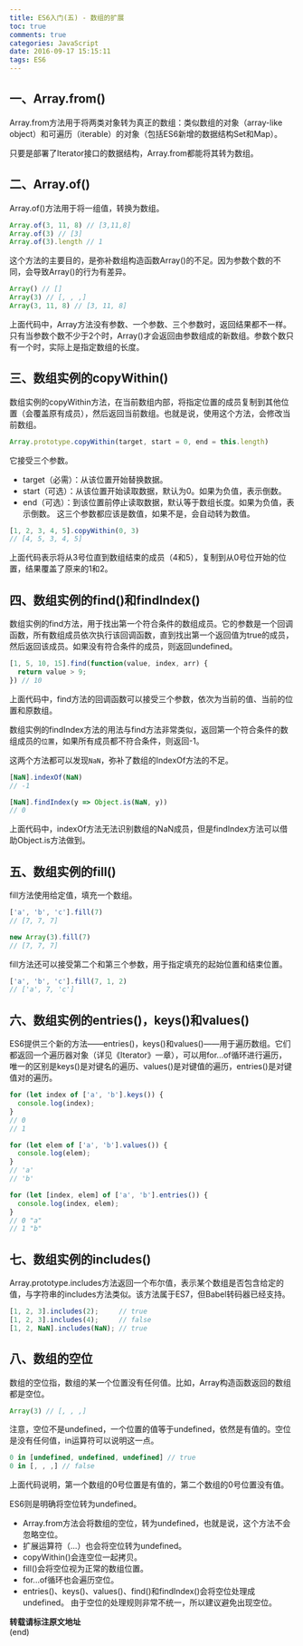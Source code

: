 ```yaml
---
title: ES6入门(五) - 数组的扩展
toc: true
comments: true
categories: JavaScript
date: 2016-09-17 15:15:11
tags: ES6
---
```


## 一、Array.from()
Array.from方法用于将两类对象转为真正的数组：类似数组的对象（array-like object）和可遍历（iterable）的对象（包括ES6新增的数据结构Set和Map）。

只要是部署了Iterator接口的数据结构，Array.from都能将其转为数组。
<!-- more -->
## 二、Array.of()
Array.of()方法用于将一组值，转换为数组。
```js
Array.of(3, 11, 8) // [3,11,8]
Array.of(3) // [3]
Array.of(3).length // 1
```
这个方法的主要目的，是弥补数组构造函数Array()的不足。因为参数个数的不同，会导致Array()的行为有差异。
```js
Array() // []
Array(3) // [, , ,]
Array(3, 11, 8) // [3, 11, 8]
```
上面代码中，Array方法没有参数、一个参数、三个参数时，返回结果都不一样。只有当参数个数不少于2个时，Array()才会返回由参数组成的新数组。参数个数只有一个时，实际上是指定数组的长度。

## 三、数组实例的copyWithin()
数组实例的copyWithin方法，在当前数组内部，将指定位置的成员复制到其他位置（会覆盖原有成员），然后返回当前数组。也就是说，使用这个方法，会修改当前数组。
```js
Array.prototype.copyWithin(target, start = 0, end = this.length)
```
它接受三个参数。

* target（必需）：从该位置开始替换数据。
* start（可选）：从该位置开始读取数据，默认为0。如果为负值，表示倒数。
* end（可选）：到该位置前停止读取数据，默认等于数组长度。如果为负值，表示倒数。
这三个参数都应该是数值，如果不是，会自动转为数值。
```js
[1, 2, 3, 4, 5].copyWithin(0, 3)
// [4, 5, 3, 4, 5]
```
上面代码表示将从3号位直到数组结束的成员（4和5），复制到从0号位开始的位置，结果覆盖了原来的1和2。

## 四、数组实例的find()和findIndex()
数组实例的find方法，用于找出第一个符合条件的数组成员。它的参数是一个回调函数，所有数组成员依次执行该回调函数，直到找出第一个返回值为true的成员，然后返回该成员。如果没有符合条件的成员，则返回undefined。
```js
[1, 5, 10, 15].find(function(value, index, arr) {
  return value > 9;
}) // 10
```
上面代码中，find方法的回调函数可以接受三个参数，依次为当前的值、当前的位置和原数组。

数组实例的findIndex方法的用法与find方法非常类似，返回第一个符合条件的数组成员的`位置`，如果所有成员都不符合条件，则返回-1。

这两个方法都可以发现`NaN`，弥补了数组的IndexOf方法的不足。
```js
[NaN].indexOf(NaN)
// -1

[NaN].findIndex(y => Object.is(NaN, y))
// 0
```
上面代码中，indexOf方法无法识别数组的NaN成员，但是findIndex方法可以借助Object.is方法做到。
## 五、数组实例的fill()
fill方法使用给定值，填充一个数组。
```js
['a', 'b', 'c'].fill(7)
// [7, 7, 7]

new Array(3).fill(7)
// [7, 7, 7]
```

fill方法还可以接受第二个和第三个参数，用于指定填充的起始位置和结束位置。
```js
['a', 'b', 'c'].fill(7, 1, 2)
// ['a', 7, 'c']
```

## 六、数组实例的entries()，keys()和values()
ES6提供三个新的方法——entries()，keys()和values()——用于遍历数组。它们都返回一个遍历器对象（详见《Iterator》一章），可以用for...of循环进行遍历，唯一的区别是keys()是对键名的遍历、values()是对键值的遍历，entries()是对键值对的遍历。
```js
for (let index of ['a', 'b'].keys()) {
  console.log(index);
}
// 0
// 1

for (let elem of ['a', 'b'].values()) {
  console.log(elem);
}
// 'a'
// 'b'

for (let [index, elem] of ['a', 'b'].entries()) {
  console.log(index, elem);
}
// 0 "a"
// 1 "b"
```

## 七、数组实例的includes()
Array.prototype.includes方法返回一个布尔值，表示某个数组是否包含给定的值，与字符串的includes方法类似。该方法属于ES7，但Babel转码器已经支持。
```js
[1, 2, 3].includes(2);     // true
[1, 2, 3].includes(4);     // false
[1, 2, NaN].includes(NaN); // true
```

## 八、数组的空位
数组的空位指，数组的某一个位置没有任何值。比如，Array构造函数返回的数组都是空位。
```js
Array(3) // [, , ,]
```
注意，空位不是undefined，一个位置的值等于undefined，依然是有值的。空位是没有任何值，in运算符可以说明这一点。
```js
0 in [undefined, undefined, undefined] // true
0 in [, , ,] // false
```
上面代码说明，第一个数组的0号位置是有值的，第二个数组的0号位置没有值。

ES6则是明确将空位转为undefined。

* Array.from方法会将数组的空位，转为undefined，也就是说，这个方法不会忽略空位。
*  扩展运算符（...）也会将空位转为undefined。
* copyWithin()会连空位一起拷贝。
* fill()会将空位视为正常的数组位置。
* for...of循环也会遍历空位。
* entries()、keys()、values()、find()和findIndex()会将空位处理成undefined。
由于空位的处理规则非常不统一，所以建议避免出现空位。


**转载请标注原文地址**                           
(end)


